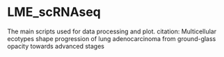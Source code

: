 # LME_scRNAseq
The main scripts used for data processing and plot.
citation: Multicellular ecotypes shape progression of lung adenocarcinoma from ground-glass opacity towards advanced stages
